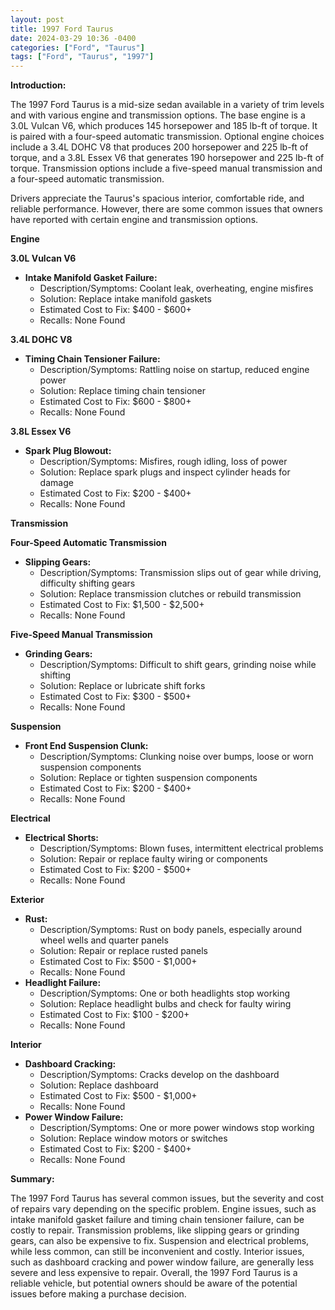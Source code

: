 ```yaml
---
layout: post
title: 1997 Ford Taurus
date: 2024-03-29 10:36 -0400
categories: ["Ford", "Taurus"]
tags: ["Ford", "Taurus", "1997"]
---
```

**Introduction:**

The 1997 Ford Taurus is a mid-size sedan available in a variety of trim levels and with various engine and transmission options. The base engine is a 3.0L Vulcan V6, which produces 145 horsepower and 185 lb-ft of torque. It is paired with a four-speed automatic transmission. Optional engine choices include a 3.4L DOHC V8 that produces 200 horsepower and 225 lb-ft of torque, and a 3.8L Essex V6 that generates 190 horsepower and 225 lb-ft of torque. Transmission options include a five-speed manual transmission and a four-speed automatic transmission. 

Drivers appreciate the Taurus's spacious interior, comfortable ride, and reliable performance. However, there are some common issues that owners have reported with certain engine and transmission options.

**Engine**

**3.0L Vulcan V6**

* **Intake Manifold Gasket Failure:**
    * Description/Symptoms: Coolant leak, overheating, engine misfires
    * Solution: Replace intake manifold gaskets
    * Estimated Cost to Fix: $400 - $600+
    * Recalls: None Found

**3.4L DOHC V8**

* **Timing Chain Tensioner Failure:**
    * Description/Symptoms: Rattling noise on startup, reduced engine power
    * Solution: Replace timing chain tensioner
    * Estimated Cost to Fix: $600 - $800+
    * Recalls: None Found

**3.8L Essex V6**

* **Spark Plug Blowout:**
    * Description/Symptoms: Misfires, rough idling, loss of power
    * Solution: Replace spark plugs and inspect cylinder heads for damage
    * Estimated Cost to Fix: $200 - $400+
    * Recalls: None Found

**Transmission**

**Four-Speed Automatic Transmission**

* **Slipping Gears:**
    * Description/Symptoms: Transmission slips out of gear while driving, difficulty shifting gears
    * Solution: Replace transmission clutches or rebuild transmission
    * Estimated Cost to Fix: $1,500 - $2,500+
    * Recalls: None Found

**Five-Speed Manual Transmission**

* **Grinding Gears:**
    * Description/Symptoms: Difficult to shift gears, grinding noise while shifting
    * Solution: Replace or lubricate shift forks
    * Estimated Cost to Fix: $300 - $500+
    * Recalls: None Found

**Suspension**

* **Front End Suspension Clunk:**
    * Description/Symptoms: Clunking noise over bumps, loose or worn suspension components
    * Solution: Replace or tighten suspension components
    * Estimated Cost to Fix: $200 - $400+
    * Recalls: None Found

**Electrical**

* **Electrical Shorts:**
    * Description/Symptoms: Blown fuses, intermittent electrical problems
    * Solution: Repair or replace faulty wiring or components
    * Estimated Cost to Fix: $200 - $500+
    * Recalls: None Found

**Exterior**

* **Rust:**
    * Description/Symptoms: Rust on body panels, especially around wheel wells and quarter panels
    * Solution: Repair or replace rusted panels
    * Estimated Cost to Fix: $500 - $1,000+
    * Recalls: None Found
* **Headlight Failure:**
    * Description/Symptoms: One or both headlights stop working
    * Solution: Replace headlight bulbs and check for faulty wiring
    * Estimated Cost to Fix: $100 - $200+
    * Recalls: None Found

**Interior**

* **Dashboard Cracking:**
    * Description/Symptoms: Cracks develop on the dashboard
    * Solution: Replace dashboard
    * Estimated Cost to Fix: $500 - $1,000+
    * Recalls: None Found
* **Power Window Failure:**
    * Description/Symptoms: One or more power windows stop working
    * Solution: Replace window motors or switches
    * Estimated Cost to Fix: $200 - $400+
    * Recalls: None Found

**Summary:**

The 1997 Ford Taurus has several common issues, but the severity and cost of repairs vary depending on the specific problem. Engine issues, such as intake manifold gasket failure and timing chain tensioner failure, can be costly to repair. Transmission problems, like slipping gears or grinding gears, can also be expensive to fix. Suspension and electrical problems, while less common, can still be inconvenient and costly. Interior issues, such as dashboard cracking and power window failure, are generally less severe and less expensive to repair. Overall, the 1997 Ford Taurus is a reliable vehicle, but potential owners should be aware of the potential issues before making a purchase decision.
